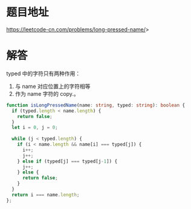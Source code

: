 # 题目地址

<https://leetcode-cn.com/problems/long-pressed-name/>>

# 解答

typed 中的字符只有两种作用：

1. 与 name 对应位置上的字符相等
2. 作为 name 字符的 copy.。

```typescript
function isLongPressedName(name: string, typed: string): boolean {
  if (typed.length < name.length) {
    return false;
  }
  let i = 0, j = 0;
  
  while (j < typed.length) {
    if (i < name.length && name[i] === typed[j]) {
      i++;
      j++;
    } else if (typed[j] === typed[j-1]) {
      j++;
    } else {
      return false;
    }
  }
  return i === name.length;
};
```

